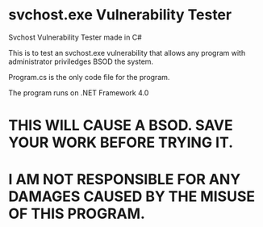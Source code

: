 # svchost.exe Vulnerability Tester
Svchost Vulnerability Tester made in C#

This is to test an svchost.exe vulnerability that allows any program with administrator priviledges BSOD the system.

Program.cs is the only code file for the program.

The program runs on .NET Framework 4.0

# THIS WILL CAUSE A BSOD. SAVE YOUR WORK BEFORE TRYING IT.

# I AM NOT RESPONSIBLE FOR ANY DAMAGES CAUSED BY THE MISUSE OF THIS PROGRAM.
